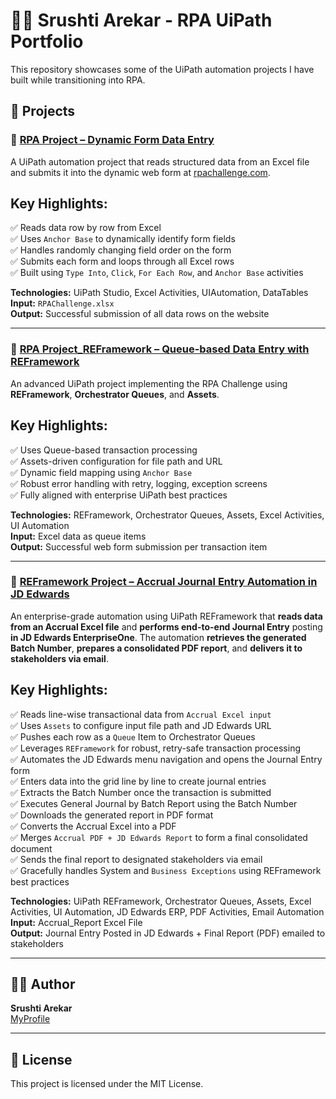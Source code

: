 # 👩‍💻 Srushti Arekar - RPA UiPath Portfolio

This repository showcases some of the UiPath automation projects I have built while transitioning into RPA.

## 📁 Projects

### 🔹 [RPA Project – Dynamic Form Data Entry](https://github.com/SrushtiArekar/UiPath-Portfolio/tree/main/RPAChallenge)

A UiPath automation project that reads structured data from an Excel file and submits it into the dynamic web form at [rpachallenge.com](https://rpachallenge.com/).

**Key Highlights:**
- 
✅ Reads data row by row from Excel  
✅ Uses `Anchor Base` to dynamically identify form fields  
✅ Handles randomly changing field order on the form  
✅ Submits each form and loops through all Excel rows  
✅ Built using `Type Into`, `Click`, `For Each Row`, and `Anchor Base` activities  

**Technologies:** UiPath Studio, Excel Activities, UIAutomation, DataTables  
**Input:** `RPAChallenge.xlsx`  
**Output:** Successful submission of all data rows on the website 

---

### 🔹 [RPA Project_REFramework – Queue-based Data Entry with REFramework](https://github.com/SrushtiArekar/UiPath-Portfolio/tree/main/RPAChallengeUsingREFramework)

An advanced UiPath project implementing the RPA Challenge using **REFramework**, **Orchestrator Queues**, and **Assets**.

**Key Highlights:**
- 
✅ Uses Queue-based transaction processing  
✅ Assets-driven configuration for file path and URL  
✅ Dynamic field mapping using `Anchor Base`  
✅ Robust error handling with retry, logging, exception screens  
✅ Fully aligned with enterprise UiPath best practices  

**Technologies:** REFramework, Orchestrator Queues, Assets, Excel Activities, UI Automation  
**Input:** Excel data as queue items  
**Output:** Successful web form submission per transaction item

---

### 🔹 [REFramework Project – Accrual Journal Entry Automation in JD Edwards](https://github.com/SrushtiArekar/UiPath-Portfolio/tree/main/RPA_JDEdwards_REFramework)

An enterprise-grade automation using UiPath REFramework that **reads data from an Accrual Excel file** and **performs end-to-end Journal Entry** posting **in JD Edwards EnterpriseOne**. The automation **retrieves the generated Batch Number**, **prepares a consolidated PDF report**, and **delivers it to stakeholders via email**.

**Key Highlights:**
- 
✅ Reads line-wise transactional data from `Accrual Excel input`  
✅ Uses `Assets` to configure input file path and JD Edwards URL  
✅ Pushes each row as a `Queue` Item to Orchestrator Queues  
✅ Leverages `REFramework` for robust, retry-safe transaction processing  
✅ Automates the JD Edwards menu navigation and opens the Journal Entry form  
✅ Enters data into the grid line by line to create journal entries  
✅ Extracts the Batch Number once the transaction is submitted  
✅ Executes General Journal by Batch Report using the Batch Number  
✅ Downloads the generated report in PDF format  
✅ Converts the Accrual Excel into a PDF  
✅ Merges `Accrual PDF + JD Edwards Report` to form a final consolidated document  
✅ Sends the final report to designated stakeholders via email  
✅ Gracefully handles System and `Business Exceptions` using REFramework best practices  

**Technologies:** UiPath REFramework, Orchestrator Queues, Assets, Excel Activities, UI Automation, JD Edwards ERP, PDF Activities, Email Automation  
**Input:** Accrual_Report Excel File  
**Output:** Journal Entry Posted in JD Edwards + Final Report (PDF) emailed to stakeholders

---

## 🙋‍♀️ Author

**Srushti Arekar**  
[MyProfile](https://github.com/SrushtiArekar)

---

## 📄 License

This project is licensed under the MIT License.

